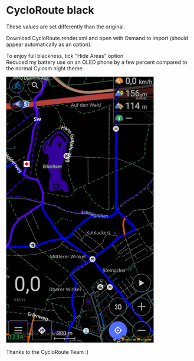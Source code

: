 # CycloRoute black

These values are set differently than the original.
  <renderingConstant name="defaultColorNight" value="#000000"/>
  <renderingConstant name="shaderColorNight" value="#000000"/>
  <renderingConstant name="builtUpAreasColorNight" value="#000000"/>

Download CycloRoute.render.xml and open with Osmand to import (should appear automatically as an option).

To enjoy full blackness, tick "Hide Areas" option<br>
Reduced my battery use on an OLED phone by a few percent compared to the normal Cylosm night theme.


<img src="screenshot.png" width="400" class="center"> </p>   

Thanks to the CycloRoute Team :)
